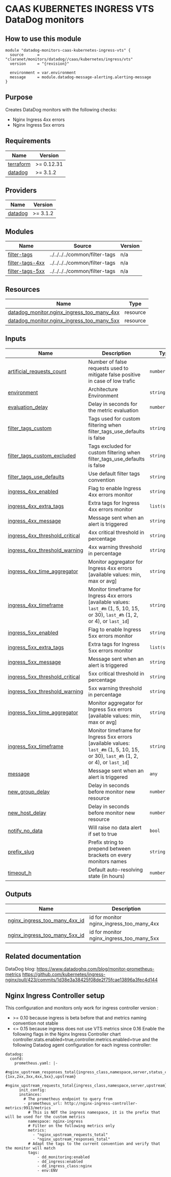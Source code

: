 # CAAS KUBERNETES INGRESS VTS DataDog monitors

## How to use this module

```hcl
module "datadog-monitors-caas-kubernetes-ingress-vts" {
  source      = "claranet/monitors/datadog//caas/kubernetes/ingress/vts"
  version     = "{revision}"

  environment = var.environment
  message     = module.datadog-message-alerting.alerting-message
}

```

## Purpose

Creates DataDog monitors with the following checks:

- Nginx Ingress 4xx errors
- Nginx Ingress 5xx errors

<!-- BEGIN_TF_DOCS -->
## Requirements

| Name | Version |
|------|---------|
| <a name="requirement_terraform"></a> [terraform](#requirement\_terraform) | >= 0.12.31 |
| <a name="requirement_datadog"></a> [datadog](#requirement\_datadog) | >= 3.1.2 |

## Providers

| Name | Version |
|------|---------|
| <a name="provider_datadog"></a> [datadog](#provider\_datadog) | >= 3.1.2 |

## Modules

| Name | Source | Version |
|------|--------|---------|
| <a name="module_filter-tags"></a> [filter-tags](#module\_filter-tags) | ../../../../common/filter-tags | n/a |
| <a name="module_filter-tags-4xx"></a> [filter-tags-4xx](#module\_filter-tags-4xx) | ../../../../common/filter-tags | n/a |
| <a name="module_filter-tags-5xx"></a> [filter-tags-5xx](#module\_filter-tags-5xx) | ../../../../common/filter-tags | n/a |

## Resources

| Name | Type |
|------|------|
| [datadog_monitor.nginx_ingress_too_many_4xx](https://registry.terraform.io/providers/DataDog/datadog/latest/docs/resources/monitor) | resource |
| [datadog_monitor.nginx_ingress_too_many_5xx](https://registry.terraform.io/providers/DataDog/datadog/latest/docs/resources/monitor) | resource |

## Inputs

| Name | Description | Type | Default | Required |
|------|-------------|------|---------|:--------:|
| <a name="input_artificial_requests_count"></a> [artificial\_requests\_count](#input\_artificial\_requests\_count) | Number of false requests used to mitigate false positive in case of low trafic | `number` | `5` | no |
| <a name="input_environment"></a> [environment](#input\_environment) | Architecture Environment | `string` | n/a | yes |
| <a name="input_evaluation_delay"></a> [evaluation\_delay](#input\_evaluation\_delay) | Delay in seconds for the metric evaluation | `number` | `15` | no |
| <a name="input_filter_tags_custom"></a> [filter\_tags\_custom](#input\_filter\_tags\_custom) | Tags used for custom filtering when filter\_tags\_use\_defaults is false | `string` | `"*"` | no |
| <a name="input_filter_tags_custom_excluded"></a> [filter\_tags\_custom\_excluded](#input\_filter\_tags\_custom\_excluded) | Tags excluded for custom filtering when filter\_tags\_use\_defaults is false | `string` | `""` | no |
| <a name="input_filter_tags_use_defaults"></a> [filter\_tags\_use\_defaults](#input\_filter\_tags\_use\_defaults) | Use default filter tags convention | `string` | `"true"` | no |
| <a name="input_ingress_4xx_enabled"></a> [ingress\_4xx\_enabled](#input\_ingress\_4xx\_enabled) | Flag to enable Ingress 4xx errors monitor | `string` | `"true"` | no |
| <a name="input_ingress_4xx_extra_tags"></a> [ingress\_4xx\_extra\_tags](#input\_ingress\_4xx\_extra\_tags) | Extra tags for Ingress 4xx errors monitor | `list(string)` | `[]` | no |
| <a name="input_ingress_4xx_message"></a> [ingress\_4xx\_message](#input\_ingress\_4xx\_message) | Message sent when an alert is triggered | `string` | `""` | no |
| <a name="input_ingress_4xx_threshold_critical"></a> [ingress\_4xx\_threshold\_critical](#input\_ingress\_4xx\_threshold\_critical) | 4xx critical threshold in percentage | `string` | `"40"` | no |
| <a name="input_ingress_4xx_threshold_warning"></a> [ingress\_4xx\_threshold\_warning](#input\_ingress\_4xx\_threshold\_warning) | 4xx warning threshold in percentage | `string` | `"20"` | no |
| <a name="input_ingress_4xx_time_aggregator"></a> [ingress\_4xx\_time\_aggregator](#input\_ingress\_4xx\_time\_aggregator) | Monitor aggregator for Ingress 4xx errors [available values: min, max or avg] | `string` | `"min"` | no |
| <a name="input_ingress_4xx_timeframe"></a> [ingress\_4xx\_timeframe](#input\_ingress\_4xx\_timeframe) | Monitor timeframe for Ingress 4xx errors [available values: `last_#m` (1, 5, 10, 15, or 30), `last_#h` (1, 2, or 4), or `last_1d`] | `string` | `"last_5m"` | no |
| <a name="input_ingress_5xx_enabled"></a> [ingress\_5xx\_enabled](#input\_ingress\_5xx\_enabled) | Flag to enable Ingress 5xx errors monitor | `string` | `"true"` | no |
| <a name="input_ingress_5xx_extra_tags"></a> [ingress\_5xx\_extra\_tags](#input\_ingress\_5xx\_extra\_tags) | Extra tags for Ingress 5xx errors monitor | `list(string)` | `[]` | no |
| <a name="input_ingress_5xx_message"></a> [ingress\_5xx\_message](#input\_ingress\_5xx\_message) | Message sent when an alert is triggered | `string` | `""` | no |
| <a name="input_ingress_5xx_threshold_critical"></a> [ingress\_5xx\_threshold\_critical](#input\_ingress\_5xx\_threshold\_critical) | 5xx critical threshold in percentage | `string` | `"20"` | no |
| <a name="input_ingress_5xx_threshold_warning"></a> [ingress\_5xx\_threshold\_warning](#input\_ingress\_5xx\_threshold\_warning) | 5xx warning threshold in percentage | `string` | `"10"` | no |
| <a name="input_ingress_5xx_time_aggregator"></a> [ingress\_5xx\_time\_aggregator](#input\_ingress\_5xx\_time\_aggregator) | Monitor aggregator for Ingress 5xx errors [available values: min, max or avg] | `string` | `"min"` | no |
| <a name="input_ingress_5xx_timeframe"></a> [ingress\_5xx\_timeframe](#input\_ingress\_5xx\_timeframe) | Monitor timeframe for Ingress 5xx errors [available values: `last_#m` (1, 5, 10, 15, or 30), `last_#h` (1, 2, or 4), or `last_1d`] | `string` | `"last_5m"` | no |
| <a name="input_message"></a> [message](#input\_message) | Message sent when an alert is triggered | `any` | n/a | yes |
| <a name="input_new_group_delay"></a> [new\_group\_delay](#input\_new\_group\_delay) | Delay in seconds before monitor new resource | `number` | `300` | no |
| <a name="input_new_host_delay"></a> [new\_host\_delay](#input\_new\_host\_delay) | Delay in seconds before monitor new resource | `number` | `300` | no |
| <a name="input_notify_no_data"></a> [notify\_no\_data](#input\_notify\_no\_data) | Will raise no data alert if set to true | `bool` | `true` | no |
| <a name="input_prefix_slug"></a> [prefix\_slug](#input\_prefix\_slug) | Prefix string to prepend between brackets on every monitors names | `string` | `""` | no |
| <a name="input_timeout_h"></a> [timeout\_h](#input\_timeout\_h) | Default auto-resolving state (in hours) | `number` | `0` | no |

## Outputs

| Name | Description |
|------|-------------|
| <a name="output_nginx_ingress_too_many_4xx_id"></a> [nginx\_ingress\_too\_many\_4xx\_id](#output\_nginx\_ingress\_too\_many\_4xx\_id) | id for monitor nginx\_ingress\_too\_many\_4xx |
| <a name="output_nginx_ingress_too_many_5xx_id"></a> [nginx\_ingress\_too\_many\_5xx\_id](#output\_nginx\_ingress\_too\_many\_5xx\_id) | id for monitor nginx\_ingress\_too\_many\_5xx |
<!-- END_TF_DOCS -->
## Related documentation

DataDog blog: https://www.datadoghq.com/blog/monitor-prometheus-metrics
https://github.com/kubernetes/ingress-nginx/pull/423/commits/1d38e3a38425f08de2f75fcae13896a3fec4d144

## Nginx Ingress Controller setup

This configuration and monitors only work for ingress controller version :
- \>= 0.10 because ingress is beta before that and metrics naming convention not stable
- <= 0.15 because ingress does not use VTS metrics since 0.16
Enable the following flags in the Nginx Ingress Controller chart
controller.stats.enabled=true,controller.metrics.enabled=true
and the following Datadog agent configuration for each ingress controller:
```
datadog:
  confd:
    prometheus.yaml: |-
      #nginx_upstream_responses_total{ingress_class,namespace,server,status_code:{1xx,2xx,3xx,4xx,5xx},upstream}
      #nginx_upstream_requests_total{ingress_class,namespace,server,upstream}
      init_config:
      instances:
        # The prometheus endpoint to query from
        - prometheus_url: http://nginx-ingress-controller-metrics:9913/metrics
          # This is NOT the ingress namespace, it is the prefix that will be used for the custom metrics
          namespace: nginx-ingress
          # Filter on the following metrics only
          metrics:
            - "nginx_upstream_requests_total"
            - "nginx_upstream_responses_total"
          # Adapt the tags to the current convention and verify that the monitor will match
          tags:
              - dd_monitoring:enabled
              - dd_ingress:enabled
              - dd_ingress_class:nginx
              - env:ENV
```
